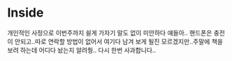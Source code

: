 # Inside
개인적인 사정으로 이번주까지 쉴게
가자기 말도 없이 미안하다 얘들아..
핸드폰은 충전이 안되고..따로 연락할 방법이 없어서 여기다 남겨
보게 될진 모르겠지만..주말에 책을 보려 하는데 어디다 놨는지 알려줭..
다시 한번 사과합니다..
